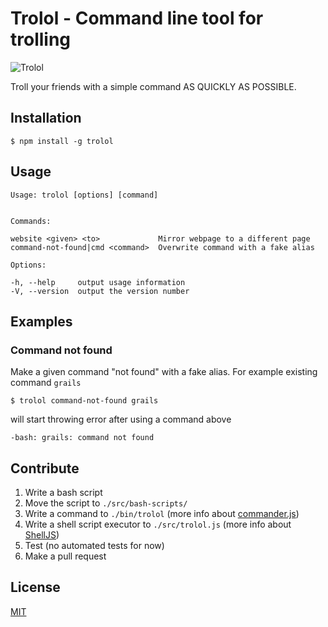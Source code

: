 # Trolol - Command line tool for trolling

![Trolol](https://media.giphy.com/media/4dLgdkQM2kfCg/giphy.gif)

Troll your friends with a simple command AS QUICKLY AS POSSIBLE.

## Installation

```
$ npm install -g trolol
```

## Usage

```
Usage: trolol [options] [command]


Commands:

website <given> <to>             Mirror webpage to a different page
command-not-found|cmd <command>  Overwrite command with a fake alias

Options:

-h, --help     output usage information
-V, --version  output the version number

```

## Examples

### Command not found

Make a given command "not found" with a fake alias. For example existing command `grails`

```
$ trolol command-not-found grails
```

will start throwing error after using a command above

```
-bash: grails: command not found
```

## Contribute

1. Write a bash script
2. Move the script to `./src/bash-scripts/`
3. Write a command to `./bin/trolol` (more info about [commander.js](https://github.com/tj/commander.js))
4. Write a shell script executor to `./src/trolol.js` (more info about [ShellJS](https://github.com/shelljs/shelljs))
5. Test (no automated tests for now)
6. Make a pull request

## License

[MIT](//github.com/ukupat/trolol/blob/master/LICENSE)
